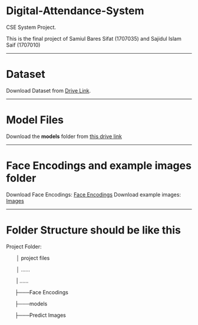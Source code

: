 # Digital-Attendance-System
CSE System Project. 

This is the final project of Samiul Bares Sifat (1707035) and Sajidul Islam Saif (1707010)

---
# Dataset
Download Dataset from [Drive Link](https://drive.google.com/drive/folders/10nuBg-hemBOxNmKVHK_CsFJ-DhS505jk?usp=sharing).

---
# Model Files
Download the **__models__** folder from [this drive link](https://drive.google.com/drive/folders/1VDV4fMpzNrTqiAqPpG_mo1DvncmXvvgh?usp=sharing)

---
# Face Encodings and example images folder
Download Face Encodings: [Face Encodings](https://drive.google.com/drive/folders/1c_qnZrmPh1mwq8VmIDo_JxVbdR1a311w?usp=sharing)
Download example images: [Images](https://drive.google.com/drive/folders/1vI7IxZqRVs5DJ9dL49fhJ183M-WUJAsD?usp=sharing)

---
# Folder Structure should be like this

Project Folder:

&nbsp;&nbsp;&nbsp;&nbsp;&nbsp;&nbsp; │   project files

&nbsp;&nbsp;&nbsp;&nbsp;&nbsp;&nbsp; │   ......

&nbsp;&nbsp;&nbsp;&nbsp;&nbsp;&nbsp; |   ......

&nbsp;&nbsp;&nbsp;&nbsp;&nbsp;&nbsp;├───Face Encodings 

&nbsp;&nbsp;&nbsp;&nbsp;&nbsp;&nbsp;├───models 

&nbsp;&nbsp;&nbsp;&nbsp;&nbsp;&nbsp;├───Predict Images 



